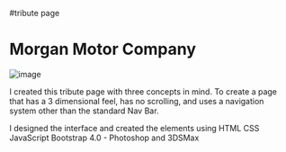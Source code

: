 #tribute page
<h1>Morgan Motor Company</h1>


![image](https://user-images.githubusercontent.com/33400427/37484146-0e844814-285e-11e8-9792-8de25e58a5fc.png)


I created this tribute page with three concepts in mind. 
To create a page that has a 3 dimensional feel, has no scrolling,
and uses a navigation system other than the standard Nav Bar.

I designed the interface and created the elements using
HTML CSS JavaScript Bootstrap 4.0 - Photoshop and 3DSMax
